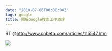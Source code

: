```yaml
---
date: "2010-07-06T00:00:00Z"
tags: google
title: 图解Google搜索工作原理
---
```


RT @<http://www.cnbeta.com/articles/115547.htm>

![](https://blog.du1ab.org/2010/07/google_graphic.jpg)
